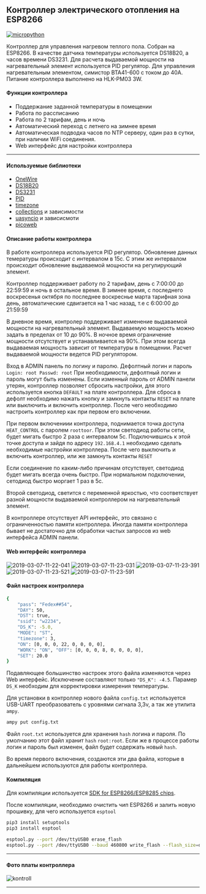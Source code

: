 ## Контроллер электрического отопления на ESP8266

[![micropython](https://user-images.githubusercontent.com/13176091/53680744-4dfcc080-3ce8-11e9-94e1-c7985181d6a5.png)](https://micropython.org/)

Контроллер для управления нагревом теплого пола. Собран на ESP8266. В качестве датчика температуры используется DS18B20, а часов времени DS3231. Для расчета выдаваемой мощности на нагревательный элемент используется PID регулятор. Для управления нагревательным элементом, симистор BTA41-600 с током до 40А. Питание контроллера выполнено на HLK-PM03 3W.

#### Функции контроллера
* Поддержание заданной температуры в помещении
* Работа по рассписанию
* Работа по 2 тарифам, день и ночь
* Автоматический переход с летнего на зимнее время
* Автоматическая подводка часов по NTP серверу, один раз в сутки, при наличии WiFi соединения.
* Web интерфейс для настройки контроллера

***
#### Используемые библиотеки
* [OneWire](https://github.com/micropython/micropython/blob/master/drivers/onewire/onewire.py)
* [DS18B20](https://github.com/micropython/micropython/blob/master/drivers/onewire/ds18x20.py)
* [DS3231](https://github.com/gwvsol/ESP8266-i2c-DS3231)
* [PID](https://github.com/gwvsol/ESP8266-PID-controller)
* [timezone](https://github.com/gwvsol/ESP8266-TimeZone)
* [collections](https://github.com/micropython/micropython-lib/tree/master/collections/collections) и зависимости
* [uasyncio](https://github.com/micropython/micropython-lib/tree/master/uasyncio/uasyncio) и зависисмоти
* [picoweb](https://github.com/pfalcon/picoweb)

#### Описание работы контроллера
В работе контроллера используется PID регулятор. Обновление данных темературы происходит с интервалом в 15с. С этим же интервалом происходит обновление выдаваемой мощности на регулирующий элемент.

Контроллер поддерживает работу по 2 тарифам, день с 7:00:00 до 22:59:59 и ночь в остальное время. В зимнее время, с последнего воскресенья октября по последнее воскреснье марта тарифная зона день, автоматические сдвигается на 1 час назад, т.е с 6:00:00 до 21:59:59

В дневное время, контролер поддерживает изменение выдаваемой мощности на нагревательный элемент. Выдаваемую мощность можно задать в пределах от 10 до 90%. В ночное время ограничение мощности отсутствует и устанавливается на 90%. При этом всегда выдаваемая мощность зависит от температуры в помещении. Расчет выдаваемой мощности ведется PID регулятором.

Вход в ADMIN панель по логину и паролю. Дефолтный логин и пароль ```Login: root Passwd: root``` При необходимости, дефолтный логин и пароль могут быть изменены. Если изменный пароль от ADMIN панели утерян, контроллер позволяет сбросить настройки, для этого используется кнопка ```DEFAULT``` на плате контроллера. Для сброса в дефолт необходимо нажать кнопку и замкнуть контакты ```RESET``` на плате или выключить и включить контроллер. После чего необходимо настроить контроллер как при первом его включении.

При первом включениии контроллера, поднимается точка доступа ```HEAT_CONTROL``` c паролем ```roottoor```. При этом светодиод работы сети, будет мигать быстро 2 раза с интервалом 5с. Подключившись к этой точке доступа и зайдя по адресу ```192.168.4.1``` необходимо сделать необходимые настройки контроллера. После чего выключить и включить контроллер, или же замкнуть контакты ```RESET```

Если соединение по каким-либо причинам отсутствует, светодиод будет мигать всегда очень быстро. При нормальном подключении, сетодиод быстро моргает 1 раз в 5с.

Второй светодиод, светится с переменной яркостью, что соответствует разной мощности выдаваемой контроллером на нагревательный элемент. 

В контроллере отсутствует API интерфейс, это связано с ограниченностью памяти контроллера. Иногда памяти контроллера бывает не достаточно для обработки частых запросов из web интерфейса ADMIN панели.

#### Web интерфейс контроллера

![2019-03-07-11-22-041](https://user-images.githubusercontent.com/13176091/53958577-13c95f80-40ea-11e9-99eb-b88225341520.png)
![2019-03-07-11-23-031](https://user-images.githubusercontent.com/13176091/53958604-25ab0280-40ea-11e9-8cd7-16ac8b550ae0.png)
![2019-03-07-11-23-391](https://user-images.githubusercontent.com/13176091/53958630-365b7880-40ea-11e9-97dd-8bedabba2449.png)
![2019-03-07-11-23-521](https://user-images.githubusercontent.com/13176091/53958651-496e4880-40ea-11e9-92eb-2001473560c5.png)
![2019-03-07-11-23-591](https://user-images.githubusercontent.com/13176091/53958675-5b4feb80-40ea-11e9-9d7a-a62161b6a90e.png)

#### Файл настроек контроллера

```bash
{
    "pass": "Fedex##54", 
    "DAY": 50, 
    "DST": true, 
    "ssid": "w2234", 
    "DS_K": -5.0, 
    "MODE": "ST", 
    "timezone": 3, 
    "ON": [0, 0, 0, 22, 0, 0, 0, 0], 
    "WORK": "ON", "OFF": [0, 0, 0, 8, 0, 0, 0, 0], 
    "SET": 20.0
}
```
Подавляющее большинство настроек этого файла изменяются через Web интерфейс. Исключение составляют только ```"DS_K": -4.5```. Парамер ```DS_K``` необходим для корректировки измерения температуры.

Для установки в контроллер нового файла ```config.txt``` используется USB-UART преобразователь с уровнями сигнала 3,3v, а так же утилита ```ampy```.
```bash
ampy put config.txt
```
Файл ```root.txt``` используется для хранения ```hash``` логина и пароля. По умолчанию этот файл хранит ```hash``` ```root:root```. Если же в процессе работы логин и пароль был изменен, файл будет содержать новый ```hash```.

Во время первого включения, создаются эти два файла, которые в дальнейшем используются для работы контроллера.

#### Компиляция
Для компиляции используется [SDK for ESP8266/ESP8285 chips](https://github.com/pfalcon/esp-open-sdk). 

После компиляции, необходимо очистить чип ESP8266 и залить новую прошивку, для чего используется ```esptool```
```bash
pip3 install setuptools
pip3 install esptool
```
```bash
esptool.py --port /dev/ttyUSB0 erase_flash
esptool.py --port /dev/ttyUSB0 --baud 460800 write_flash --flash_size=detect -fm dio 0 firmware-combined.bin
```
***

#### Фото платы контроллера

![kontroll](https://user-images.githubusercontent.com/13176091/53958863-c0a3dc80-40ea-11e9-83a1-418c6be681c4.png)

***

